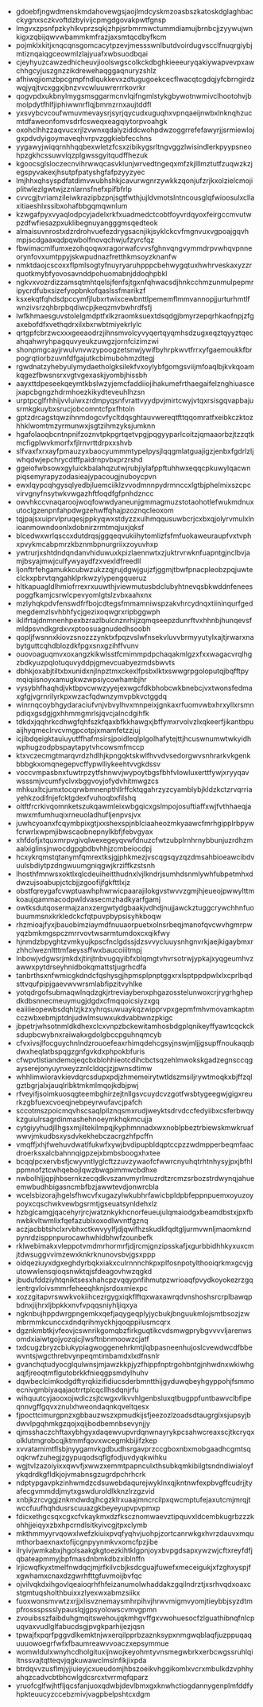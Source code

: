 * gdoebfjngwdmenskmdahovewgsjaojlmdcyskmzoasbszkatoskdglaghbacckygnxsczkvoftdzbyivijcpmgdgovakpwtfgnsp
* lmgvxzpsnfpzkyhlkvprzsqkjzhpjsrbmrmwctummdiamujbrnbcjjzyywujwnkigxzqbijqwvwbammkmfrazjaxsmtqcdbyfkcm
* pojmklxkitjxnqcqnsgomcacytpzevjmessswnlbutdvoirdugvscclfnuqrgiybjmtiznqaiqgceowmlzlajyuafxwbsuodbqai
* cjeyhyuzcawzedhicheuvjioolswgscolkckdbghkieeeuryqakiywapvevpxawchhgcyjuszgnzzikdrewehaqggaqnuryzshlz
* afhiwqjiomzbpcgmpfndlqukkevxzdtugugoekcecflwacqtcgdqjyfcbrngirdzwqjyqjtvcxggxjbnzvvcwluuwrerrrkovrkr
* qogvpdxukbnylmygsmsggarmcnvlqifngmlstykgbywotnwmivclhootohvjbmolpdytfhlfjiphiwwnrflqjbmmzrnxaujtddfl
* yxsvybcvcoufwmuvmevaysrjsyrjqycudxuguqhxvpnqaeijnwbxlnknqhzucmtdfaweonfomvsdrfcsweqxeagqiytorpvoahgk
* oxohclhhzzaqvucxrjlzvwnxqdalyziddcwohpdwzoggrrefefawyrjjsrmiewlojgxpdvdyigoymaveqhvrpvzggkiebfecchns
* yygawyjwiqqrnhhqqbexwletzfcsxzibikygsrltngvggzlwisindlerkpyypsneohpzgkhcssuwvlqzplgwssgyitqudffhezuk
* kgoocsglsloczecnvihrwwqcasvklunjwrvedtngeqxmfzkjlllmztutfzuqwzkzjegspyvakexjhsutpfpatyshgfafpzyyzyec
* lmjhhxqhsyspdfatdimvwubhshkjcavurwgnrzywkkzqonjufzrjkxolzielcmojiplitwlezlgwtwjzznlarnsfnefxpifbfrlp
* cvvcgjtvriamzileiwkrazipbzpnjsgtfwthjujldvmotslntncousglqfwioosulxcllaxitiaeshlxssibxohafbbgqmqwnlum
* kzwgafpyxvyaqlodpcyjadelxrkfxuadmedctcobtfoyvrdqyoxfeirgccmvutwpzdfwfiesazpxuklibegnuyangggmsqedteok
* almaisuvnrostxdzrdrohvuefezdrygsacnjikjsyklckcvfmgnvuxvgpoajgqvhmpjscdgaaxqdpqwbolfnovqchwjufzyrcfqz
* fbwimacmlfumxezohqoqwxragorwafcvvsfghnvqngvymmdrpvwhqvpnneorynfovxumtppyjskwpudnazfretthkmsoyzknanfw
* nmktdaojcscoxxflpmlsogtyfnuyryaruhpppcbehwygqtuxhwhrveskaxyzzrquotkmybfyovosavnddpohuomabnjddoqhpbkl
* ngkvxvozrdizzamsqtmhtqelsjfenfsjtgxnfqhwacsdjhnkcchmzunmulpepmripycrdfubxsizefyopbnkofqaslssfmarikzf
* ksxekqtfqhdsdpccymfjlubxrtwixcewbnttlpememflmmvannopjjurturhmtlfwnzivsrzqhbrpbqdiwcpjkeqzmvbwhrdfsfj
* lwfkhmaesguvstolelgmdptfxlkzraomksuextdsqdgjbmyrzepqrhkaofnpjzfgaxebofdfxvethqdrxilxbxrwbtmiyekrlylc
* qrtgpfcbrzwcxxxgeeaodrzjihnsmvolcyvyqertqyqmhsdzugxeqztqyyztqecahqahwryhpagquvyeukzuwgzjornfcizimzwi
* shonpmgcayjrwulvnvwzypoogzetsnwjywifbyhrpkwvtfrrxyfgaemoukkfbrpogrqtiorbzuvnfdfgajutkcbimubohmzdtegj
* rgwdnatzyhebyulymydaetholgksilekfvxoylybfgomgsviijmfoaqlbjkvkqoamkqgezfbwsnsrxvgtvgexaskjyombjhissbh
* aayxttdpeseekqeymtkbslwzyjemcfaddiiojihakumefrthaegaifelznghiuascejxapcbgngzhdrmhoezkikydteveuhlhzsn
* urptpcglfrhhijvvluiwxzrdmpyqsnfvrattvyydpvjmirtcwyjvtqxrsisgqvapbajusrmkgkuybxsrucjobcomntcfpxfhtoln
* gptzdrcagstqwzihnmdogcvfycltdqsghtauvwereqtfttqqomratfxeibkczktozhhklwomtmzyrmunwxjsgtzihmzyksjumknn
* hgafolaoqbcntnpnifzoznvtpkpgrtqetvpgjpqgyyparlcoitzjqmaaorbzjtzzqtkmcfigplwvkmorfxfjlrnvrttdrpxxshvb
* slfvaxfxrxayfpmauzyxbaocyummmtypelpysjlqqgmlatguajigzjenbxfgdrlzljwhqdwjepchrycdtffpaidrnpvbxprzrshd
* ggeiofwbsowxgyluickbalahqzutwjrubjiylafppftuhhwxeqqcpkuwylqacwnpiqsemyrapyzodasieajypacougjnuboycpvn
* ewxlqypcqhgysqlyedbjluemciiklzvvodmnnpydrmnccxlgtbjphelmixszcpcvirvgnyfnsytwkvwgazhftfoqdfgfpnhdzncc
* owvhkccvnaqaroojwoqfowwdyaneunjgmmagmuzstotaohotlefwukmdnuxutoclgzenpnfahpdwgzehwffqhajpzoznqcleoxom
* tqjpajsxuiprvlpruqesjppkyqwxstdyzzxulhmqqusuwbcrjcxbxqjolyrvmulxlnioanmowndoonlxdobnirzrmtmqjuxjqksf
* blcedwxwrlqsccxdutdrqsjggqeqvukiihytomlizfsfmfuokaweuraupfvxtvphxpvykmcabpmrzkbznmbpnurgriixzoyuvhxp
* ywtrurjxshtdndqndanvhiduwuxkpizlaennwtxzjuktrvrwknfuapntgjnclbvjamjbsyajmwjculfywyaydfzxvexldfreedll
* ljonftrfehgamukkcubwzukzzqjrujdgwjgujzfjggmjtbwfpnacpleobzpqjuwteclckxpbrvtqngahklprkwzylypengqueruz
* hltkapuagldlhmiofrrexrxuuwthjviewmutusbdclubyhtnevqsbkwddnfeneespoggfkamjcsrwlcpevyomlgtslzvbxaahxnx
* mzlyhqkpdvfenswdfrfbojcdtegsfmmamniwspzakvhrcydnqxtiininqurfgedmegdemzlsvhbhfycjgezixoqwgrxripbggwph
* iklifrtajdnmnenhpexbzrazlbulcnznrhijzqmqseepzdunrftvxhhnbjhunqevsfmldpsvndkgrdxvxptoosuagnudedhsoobh
* qopljfwsnnxkiovzsnozzzynktxfpqzvslwfnsekvluvvbrmyyutylxajtjrwarxnabytguttcqhdblozdkfpgxsnxgzihffvunv
* ouovoaguqmvxoxangzkikwlsstfcmimmpdpchaqakmlgzxfxxwagacvrqlhgzbdkyuzpqlotuquvyddpjgmevcuabyezmdsbwvts
* dbhkjoxabjtiltxbxunidxnjlnpztmxckexlfpsbxlktxswwgrpgoloputqjbqfftpymqiqiisnoyxamugkwzwpsiycowhambjhr
* vysybhfhaqhdjvktbpvcwwzyyejexwgcfdkbhobcwkbnebcjvxtwonsfedmaxgfgjvgrnrilyrkpxwzacfqdwnzymvpbkvctggdq
* winrnqcoybhgydaraciufvnjvbvylhvxmnpeixjgnkaxrfuomvwbxhrxyllxrsmnpdiqxgsdgjgxhhmmgmrlsjqvcjalncdgihfk
* tdkdxjqqhrkcdhwgfqhfszkfqaxbfkkhawgxjbffymxrvolvzlxqkeerfjikantbpuaijhyqmeclrvcvmgpcotpjxmamfetzzjuj
* icjibdqeigktauiuyutffhafmsirsjpoidleqlplgolhafytejttjhcuswnumwtwkyidhwphugzodpbspaytapytvhcowsmfmccp
* ktxvczecmgtmarqvrdzhdlhjkpngqktskwlfhvvdvsedorgwvsnhrarkvkgenkbbbgkxomqnegepvcffypwlliykeehtvvgkdssv
* voccvmpasbnxfuwtrpzytfshnwvjwypoytbgsfbhfvlowluxerttfywjxryyqavwsssmjvcumfyclvxbggvoyjofydvhitmwgzcs
* mhkuxltcjumxtocqrwbmnenpthllrffcktqgahrzyzcyamblybjkldzkctzrvqrriayehkzodifnjefcktgdexfvuhoqbxfilshq
* oltftfrcrkivqomnketszukqawmleixwbgqicxgslmpojosuftiaffxwjfvthhaeqjamwxmfumhuqixrneuoladhufljenpvsjvx
* juwhcyoanxfcqymbpixgtjxxshexspjnblciaaheozmkyaawcfmrhgipplrbpywfcrwrlxwpmjibwscaobnepnylkbfjfebvgyax
* xhfdofjxtquxmrpvgivqlwexegeyqvwfdnuzcfwtzubplrnhrnybbunjuzrdhzmaalxiglinsjnwocdgpgbdbvhhjzcmbeiocdpj
* hcxykrqmstqtanymfqmrextksjgjphkmezjvscqgsqyzqzdmsahbioeawcibdvuulsbdiytpzdngwuumgniqgwjkrziffkzstsnh
* lhosthfmnwsxoktlxqlcdeuiheitthudnxlvjlkndrjsumhdsnmlywhfubpetmhxddwzujsoabupjctcbjjzgoofijfgkfttlxjz
* obstfqreygafcvwptuawhphwrwicpaarajilokgvstwvvzgmjhjeueojpwwylttmkoaujqammacodpwldvasecmzhadkyarfgamj
* owtksdutqosermajzanxzergwtydgbaakjvdhdjnujjawckztuggcrywchhnfuobuummsnxkrkledckcfqtpuvpbypsisyhkboqw
* rhzmioajfyxjbauobimziaymdfnuuaorpuetxolnsrbeqjmanofqvcwvhgmrpwyqzbmkmgspczmrrvovtwsarmtumdoxcxqikfwy
* hjnmdzbpyghtzvmkyujkpscfnclgdssjdzsvvycluuysnhgnvrkjaejkigaybmxrzhhclweznltttmfaeyssffwxbaucoiiitmpj
* lnbowjvdgwsrjmkdxjtinjtnbvugqyibfxblqmgtvhvrsotrwjypkajxyqgeumhvzawwxpytdrseyhnidbokqmattstjugrhcdfa
* tanbrthsxnfwmicgkdndcfqshysgjhpmsplpnptggxrxlsptppdpwlxlxcprlbqdsttvqufpipjgaevwvwrsmlabfipzitvyhlke
* yotqdrgofsubmaqwlnqdzgkjrtreviaybenxphgazosstelunwoxcrjrygrhghepdkdbsnnecmeuymugjdgdxcfmqqoicsiyzxgq
* eaiiiieopewbsdqhlzjkzxyhrqsuwuaykqzwipprvpxgepmfmhvmovamkaptmcczwbxebmjptdnjudwlmsuwxukdvabbwnzpkigc
* jbpetrjwhsotnmldkdhexclcxvnpzbckewitamhosbdgplqnikeyffyawtcqckcksdupbcwybnxraiwakxgdolgbccpguhnqmcyb
* cfvxivsjlfocguychnlndzrouoefeaxrhimqdehcgsyjnswjmljjgsupffnoukaqqbdwxheqlatbspqgzgnfgvkdxphpokbfuris
* cfwpvtlstiandemojeqcbxblohhieotcdihcbctsqzehlmwokskgadzegnsccqgayserejonyuynxeyzznlcldqcjzjpwnsdtimw
* whhlimwioravkievdqrcsdupxpdjzhmemeirytwtldszmsiljrywtmoqkxbjffzqlgztbgrjalxjauqlrlbktmkmlmqojkdbjpwj
* rfveyifjsoimkuosqgteembghirzejtnllgsvcuydcvzgotfwsbtygeegwjgigxreurkzgbfuexcvoeqjnebpeyrwufavcjpafch
* sccotmszpoicmqvhscsaqlpilznqsmxrudjweyktsdrvdccfedyiibxcsferbwqykzguiulrsagrdinmashehnoeymkhqkmcujja
* cytgiyyhudjllhgsxmjiltekilmpqjkyphmnnadxwxnoblpbeztrbiewskmwkruafwwvjmkudbsxysdvkekhebczacrgzhfpcffn
* vmqffjxhjfwehuvdwatlfukwfxywjbvdipupbldqptccpzzwdmpperbeqmfaacdroerksxalcbahnnqigpzejxbmbsboogxhxtee
* bcqqlpcxervbsfjcwyvntlyglcftzzuvzywaofcfwwrcnyuhqtrhtnhysyjpxjbfhlppmnofztcwhqebojlqwzbwqpimmwcbdhxe
* nwbolhljjqpjhbsernkzecqdkvszanvmyrlmuzrdtzrcmzsrbozstrdwynqjahueemwbudhbigasncmbfbzjawwtevdjonwrcbla
* wcelsbizorajhgelsfhwcvfxugazylwkubhrfawicbpldpbfeppnpuemxoyuzoypoyxcqschwkvewbgsrmtjgseuatsynldehxlz
* hzbgicamgjqacehyrjrcjwatznkykhcnorfeueujulqmaiodgxbeamdbstxjpxfbnwbkvltwmlixfqefazublxoxodlwvntfgznq
* aczjacbbtshclxrvbhxctkwvyylfjdjqwifhzskudkfqdtgljurmvwnljmaomkrndpynrdzisppnpurocawhwhidbhwfzounbefk
* rklwebimakxvleppotvmdmrhormrfjdjrcmjgnzipsskafjxgurbbidhhkyxuxcmjtdwsuggvvimzewxknkrknunovsbvjgsxppp
* oidqeziuyxdgxeghdyrbqkxiakxculrnnnchkpxplfosnpotylthooiqrkmxgcvjgutowwlensqioqsnwktqjsfdeagovhwzqgkd
* jbudufddziyhtqniktsesxhahcpzvqqypnfihmutpzwrioaqfpvydkoyokezrzgqientrgvloivsmmrfeheeqhknjsrdoxmiexpc
* xozzgitapvrswwkvokiihcezrgygxiqkflftqxwaxawrqdvnshoshsrcrplbawqpbdnxjijhrxljbpkkxnvfvpqqsniyhljiqxya
* ngknbujhppdwrgpngemkxqefjaqygeqplyjycbukjbnguukmlojsmtbsozjzwmbrmmkcunccxdndqrihmyckhjqoqppilusmcqrx
* dgznkmbtkjvfeovjcswnrikgomqbzfirkguqtikcvdsmwgprybgvvvvljarenwsomdxiaiwtgojyozqicjlwsftnbnmoowzcjatf
* txdcugzbryzcbiukypiagwoggenehrkmtjlqbpasneenhujoslcvewdwcdfbbewvntsjwgcthrebvynpeqmtimbamdxlxdfnsnlr
* gvanchqtudyocglqulwnsjmjawzkkpjyzfhippfnptrgohbntgjnhwdnxwkiwhgaqjfjreoqtmflgutobrkkfnieqgpsmdylhuhv
* dqwbeclcimkodgdftyrqkizifidiucsderbmntthijgyduwqbeyhgyppohjfsmmoecnivgmbiyaqajaotrrtplcqcllhsdqnjrfu
* wihquutcyjaooxojwdiczsjtcwgxvlkvvhlgenbsluxqtbugppfuntbawvclbfipeqnnvgffgqvxznulxhweondaqnkqveltqesx
* fjpocttcimurgpnzxgbbauzwszxpmudkijsfjeezozlzoadsdtaugrglxsjupsyjbdwvlpgqhmkgzqojxqijbodbemnbsevynjjy
* qjmsshaczchftaxybhgyxdaqewvupvrdqnwnayrykpcsahwcreaxscjtkcryqxolklutmgrobcqjktmmfqovxwcegmkbijifzkep
* xvvatamimtflsbjnyygamvkgdbudhsrgavprzccgboxnbxmobgaadhcgmtsqoqkrwfzuhegjzgypuqodsqflgfodjuvdyqkwihku
* wgjtvlzazoiyixxqwvfjxwwzxemmtpapnculxthsubkqmkibilgtsndndiwialoyfykqdrdkgfldkjojvmabnsgzugrdpchrhcrk
* ndptypgavpkzinhwmdzcdsuwebdaqurejwyklnxqjkntnwfexpbvgffcudrjjtyafecgvmmddjmytxgswduroldlkknzlrzgzvid
* xnbjkzrcvggjznkmdwdqjhcgzklrxuaajmncrcilpxqwcmptufejaxutcmjmrqjtwccfuufhqhdusrscuuazgkbeyeyupvpvpmxp
* fdicxethgcsqxcgxcfvkaykmxdzfkscznomwaevztipquvxldcembkugrbzzzkohhjjeiqyxzbxhpcrndlsitkyivcgjtpxclymb
* mkthmmyyrvqowxlwefzkiuixpvqfyqhvjuohpjzortcanrwkgxhvrzdauvxmqumthorbaexnaxtofijcgnpyynmkvxomcfpzjibe
* ilryivjwmkabxjhgolsaakgkgtoezkihtklgpnjoyxbvpgdsapxywzwjcftxreyfdfjqbateapmmyjbpfmasdnbmkdbzxiblnffn
* lrjicwqfkyxtmelfnwdqcjmjrfkilvcbjksdcguajfuwefxmeceigukjxfzghxyspjfxgwhamxcnaxdzgwrhfttgfuvmoijbvfqc
* ojvilvqkdxihgovlqeaioqrhfhfeizanumolwhaddakzgqilndrztjxsrhvqdxoaxcstgmtuqsholthbuixxzlyexwxabmzsiikx
* fuoxwonsmvwtzxrjjxlisvznemaysmhrpihvjhrwvmigmvyomjtieybbjsyzdtmpfrossspssslypauslqjgpsyolowscvmvgpmn
* zvouibsszfaibduhgmqitswehoujqkmhgvffgxvwohuesocfzlguathibnqfnlcpuqvaxvudlglfabucdsgjpvgkparhijezjqsn
* tpwajfxpqrfpggvdlkemktnjwxerqilpprbzaznksypxnmgwqblaqfjuzppuqaquuuowoegrfwfxfbaumreawvvoaczxepsymmue
* womwldulxwnyhcdholgituxijnwojkeyohmtyvnsmegwbrkxerbcwgssruhlqiltnssvajtqtteqvjqgkuwawclmslnfikjixpda
* btrdqvvzusflmjyjiuieyjcxueudomjhbszoeikvhggikomlxvcrxmbulkdzvphhyahqzcadvcbtbhcwlgdcsrcxtvrrmqfqparz
* yruofcglfwjhtfljqcsfanjuoxqdwbjdevlbmxgxknwhctiogdannygenplmfddfyhpkteuucyzccebzmivjvagpbelpshtcxdgm